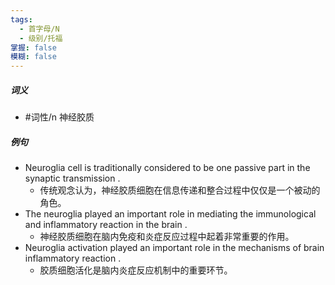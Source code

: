 ```yaml
---
tags:
  - 首字母/N
  - 级别/托福
掌握: false
模糊: false
---
```

##### 词义
- #词性/n  神经胶质
##### 例句
- Neuroglia cell is traditionally considered to be one passive part in the synaptic transmission .
	- 传统观念认为，神经胶质细胞在信息传递和整合过程中仅仅是一个被动的角色。
- The neuroglia played an important role in mediating the immunological and inflammatory reaction in the brain .
	- 神经胶质细胞在脑内免疫和炎症反应过程中起着非常重要的作用。
- Neuroglia activation played an important role in the mechanisms of brain inflammatory reaction .
	- 胶质细胞活化是脑内炎症反应机制中的重要环节。
